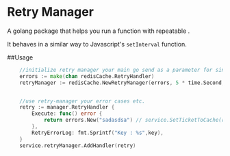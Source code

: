 # Retry Manager
A golang package that helps you run a function with repeatable .

It behaves in a similar way to Javascript's `setInterval` function.


##Usage

````go
	//initialize retry manager your main go send as a parameter for singleton usage.
	errors := make(chan redisCache.RetryHandler)
	retryManager := redisCache.NewRetryManager(errors, 5 * time.Second,5,logger);


    //use retry-manager your error cases etc.
    retry := manager.RetryHandler {
        Execute: func() error {
            return errors.New("sadasdsa") // service.SetTicketToCache(request);
        },
        RetryErrorLog: fmt.Sprintf("Key : %s",key),
    }
    service.retryManager.AddHandler(retry)
````